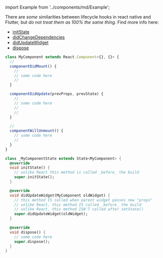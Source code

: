 import Example from '../components/md/Example';

There are _some_ similarities between lifecycle hooks in react native and Flutter, but _do not treat them as 100% the same thing_. Find more info here:

- [initState](https://docs.flutter.io/flutter/widgets/State/initState.html)
- [didChangeDependencies](https://docs.flutter.io/flutter/widgets/State/didChangeDependencies.html)
- [didUpdateWidget](https://docs.flutter.io/flutter/widgets/State/didChangeDependencies.html)
- [dispose](https://docs.flutter.io/flutter/widgets/State/dispose.html)

<Example reactnative>

```js
class MyComponent extends React.Component<{}, {}> {
  //
  componentDidMount() {
    //
    // some code here
    //
  }

  componentDidUpdate(prevProps, prevState) {
    //
    // some code here
    //
    //
  }

  //
  componentWillUnmount() {
    // some code here
    //
  }
}
```

</Example>

<Example flutter>

```dart
class _MyComponentState extends State<MyComponent> {
  @override
  void initState() {
    // unlike React this method is called _before_ the build
    super.initState();
  }

  @override
  void didUpdateWidget(MyComponent oldWidget) {
    // this method IS called when parent widget passes new "props"
    // unlike React, this method IS called _before_ the build
    // unlike React, this method ISN'T called after setState()
    super.didUpdateWidget(oldWidget);
  }

  @override
  void dispose() {
    // some code here
    super.dispose();
  }
}
```

</Example>
